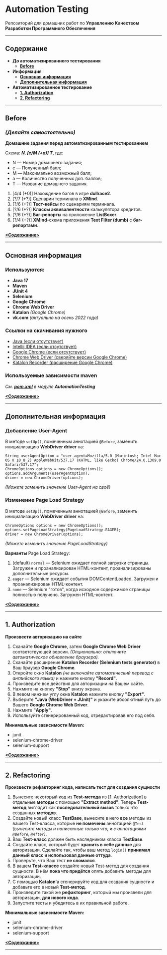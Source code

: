 # Automation Testing

Репозиторий для домашних работ по **Управлению Качеством Разработки Программного Обеспечения**

***

## Содержание

- **До автоматизированного тестирования**
    - **[Before](#before)**
- **Информация**
    - **[Основная информация](#основная-информация)**
    - **[Дополнительная информация](#дополнительная-информация)**
- **Автоматизированное тестирование**
    - **[1. Authorization](#1-authorization)**
    - **[2. Refactoring](#2-refactoring)**

***

## Before

### *(Делайте самостоятельно)*

**Домашние задания перед автоматизированным тестированием**

Схема: ***N. \[с/M (+a)\] T***, где:

- N — Номер домашнего задания;
- c — Полученный балл;
- M — Максимально возможный балл;
- a — Количество полученных доп. баллов;
- T — Название домашнего задания.

1. \[4/4 (+0)\] Нахождение багов в игре **dullrace2**.
2. \[?/7 (+?)\] Сценарии терминала в **XMind**.
3. \[?/6 (+?)\] **Тест-кейсы** по сценариям терминала.
4. \[?/6 (+?)\] **Классы эквивалентности** калькулятора кредитов.
5. \[?/6 (+?)\] **Баг-репорты** на приложение **ListBoxer**.
6. \[?/4 (+?)\] **XMind**-схема приложения **Text Filter (dumb)** с **баг-репортами**.

**[<Содержание>](#содержание)**

***

## Основная информация

### Используются:

- **Java 17**
- **Maven**
- **JUnit 4**
- **Selenium**
- **Google Chrome**
- **Chrome Web Driver**
- **Katalon** *(Google Chrome)*
- **vk.com** *(актуально на осень 2022 года)*

### Ссылки на скачивания нужного

- [Java (если отсутствует)](https://www.oracle.com/java/technologies/downloads/)
- [Intellij IDEA (если отсутствует)](https://www.jetbrains.com/idea/download/)
- [Google Chrome (если отсутствует)](https://www.google.com/intl/ru_ru/chrome/)
- [Chrome Web Driver (сверяйте версии Google Chrome)](https://sites.google.com/chromium.org/driver/downloads)
- [Katalon Recorder (расширение Google Chrome)](https://chrome.google.com/webstore/detail/katalon-recorder-selenium/ljdobmomdgdljniojadhoplhkpialdid)

### Используемые зависимости maven

*См. **[pom.xml](https://github.com/GalyautdinovIslam/AutomationTesting/blob/main/pom.xml)** в модуле
**AutomationTesting***

**[<Содержание>](#содержание)**

***

## Дополнительная информация

### Добавление User-Agent

В методе `setUp()`, помеченным аннотацией `@Before`, заменить инициализацию **WebDriver driver** на:

```
String userAgentOption = "user-agent=Mozilla/5.0 (Macintosh; Intel Mac OS X 10_8_2) AppleWebKit/537.17 (KHTML, like Gecko) Chrome/24.0.1309.0 Safari/537.17";
ChromeOptions options = new ChromeOptions();
options.addArguments(userAgentOption);
driver = new ChromeDriver(options);
```

*(Можете заменить значение User-Agent на своё)*

### Изменение Page Load Strategy

В методе `setUp()`, помеченным аннотацией `@Before`, заменить инициализацию **WebDriver driver** на:

```
ChromeOptions options = new ChromeOptions();
options.setPageLoadStrategy(PageLoadStrategy.EAGER);
driver = new ChromeDriver(options);
```

*(Можете изменить значение PageLoadStrategy)*

**Варианты** Page Load Strategy:

1. (default) `normal` — Selenium ожидает полной загрузки страницы.
   Загружен и проанализирован HTML-контент, проанализированы дополнительные ресурсы.
2. `eager` — Selenium ожидает события DOMContentLoaded.
   Загружен и проанализирован HTML-контент.
3. `none` — Selenium "готов", когда исходное содержимое страницы полностью получено.
   Загружен HTML-контент.

**[<Содержание>](#содержание)**

***

## 1. Authorization

**Произвести авторизацию на сайте**

1. Скачайте **Google Chrome**, затем **Google Chrome Web Driver** соответствующей версии.
   *(Опционально: отключите автоматическое обновление браузера).*
2. Скачайте расширение **Katalon Recorder (Selenium tests generator)** в Ваш браузер **Google Chrome**.
3. Откройте окно **Katalon** *(не включайте автоматический перевод с английского языка)* и нажмите кнопку **"Record"**.
4. Произведите все действия для авторизации на Вашем сайте.
5. Нажмите на кнопку **"Stop"** внизу экрана.
6. В левом нижнем углу окна **Katalon** нажмите кнопку **"Export"**.
7. Выберите **"Java (WebDriver + JUnit)"** и укажите абсолютный путь до Вашего **Google Chrome Web Driver**.
8. Нажмите **"Apply"**.
9. Используйте сгенерированный код, отредактировав его под себя.

**Минимальные зависимости Maven:**

- junit
- selenium-chrome-driver
- selenium-support

**[<Содержание>](#содержание)**

***

## 2. Refactoring

**Произвести рефакторинг кода, написать тест для создания сущности**

1. Вынесите некоторый код из **Test-метода** из [1. Authorization] в отдельные **методы** с помощью
   **"Extract method"**. Теперь **Test-метод** выглядит как **последовательный вызов** только что созданных **методов**.
2. Создайте новый класс **TestBase**, вынесите в него **все** методы из вашего Test-класса, которые **не помечены**
   аннотацией `@Test` *(вынесите методы и написанные только что, и с аннотациями `@Before`, `@After`)*.
3. Ваш **Test-класс** должен быть наследником класса **TestBase**.
4. Создайте класс, который будет **хранить в себе данные** для авторизации. Сделайте так, чтобы ваш метод `login()`
   **принимал данный класс и использовал данные оттуда**.
5. Проверьте, что Ваш тест **не сломался**.
6. В вашем **Test-классе** создайте новый Test-метод для создания сущности.
   В нём **пока что придётся** опять добавить методы для авторизации.
7. С помощью **Katalon**'а сгенерируйте код для создания сущности и добавьте его в новый **Test-метод**.
8. Произведите такой же **рефакторинг**, который мы произвели для авторизации, **для нового кода**.
9. Запустите тесты и убедитесь в их правильной работе.

**Минимальные зависимости Maven:**

- junit
- selenium-chrome-driver
- selenium-support

**[<Содержание>](#содержание)**

***
